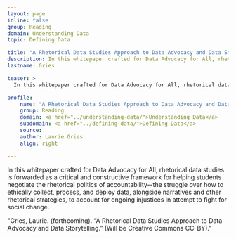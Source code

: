```yaml
---
layout: page
inline: false
group: Reading
domain: Understanding Data
topic: Defining Data

title: "A Rhetorical Data Studies Approach to Data Advocacy and Data Storytelling"
description: In this whitepaper crafted for Data Advocacy for All, rhetorical data studies is forwarded as a critical and constructive framework for helping students negotiate the rhetorical politics of accountability--the struggle over how to ethically collect, process, and deploy data, alongside narratives and other rhetorical strategies, to account for ongoing injustices in attempt to fight for social change.
lastname: Gries

teaser: >
  In this whitepaper crafted for Data Advocacy for All, rhetorical data studies is forwarded as a critical and constructive framework for helping students negotiate the rhetorical politics of accountability--the struggle over how to ethically collect, process, and deploy data, alongside narratives and other rhetorical strategies, to account for ongoing injustices in attempt to fight for social change.

profile:
    name: "A Rhetorical Data Studies Approach to Data Advocacy and Data Storytelling"
    group: Reading
    domain: <a href="../understanding-data/">Understanding Data</a>
    subdomain: <a href="../defining-data/">Defining Data</a>
    source: 
    author: Laurie Gries
    align: right

---
```


In this whitepaper crafted for Data Advocacy for All, rhetorical data studies is forwarded as a critical and constructive framework for helping students negotiate the rhetorical politics of accountability--the struggle over how to ethically collect, process, and deploy data, alongside narratives and other rhetorical strategies, to account for ongoing injustices in attempt to fight for social change.

"Gries, Laurie. (forthcoming). “A Rhetorical Data Studies Approach to Data Advocacy and Data Storytelling.” (Will be Creative Commons CC-BY)."
